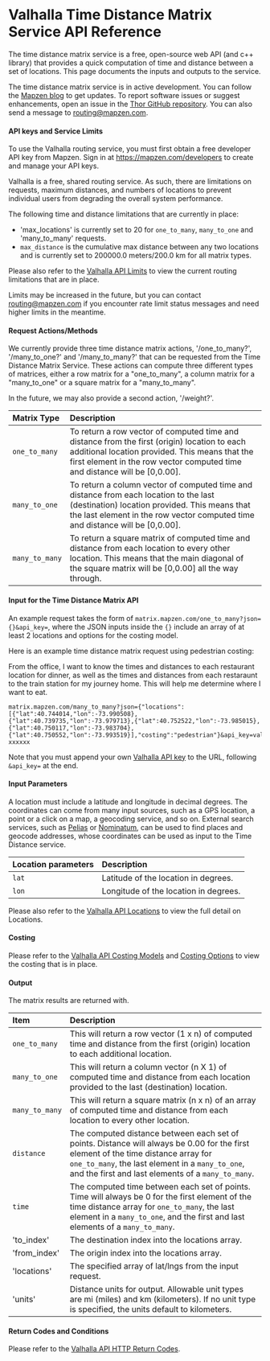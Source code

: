 
# Valhalla Time Distance Matrix Service API Reference

The time distance matrix service is a free, open-source web API (and c++ library) that provides a quick computation of time and distance between a set of locations. This page documents the inputs and outputs to the service.

The time distance matrix service is in active development. You can follow the [Mapzen blog](https://mapzen.com/blog) to get updates. To report software issues or suggest enhancements, open an issue in the [Thor GitHub repository](https://github.com/valhalla/thor/issues). You can also send a message to [routing@mapzen.com](mailto:routing@mapzen.com).
	
#### API keys and Service Limits

To use the Valhalla routing service, you must first obtain a free developer API key from Mapzen. Sign in at https://mapzen.com/developers to create and manage your API keys.

Valhalla is a free, shared routing service. As such, there are limitations on requests, maximum distances, and numbers of locations to prevent individual users from degrading the overall system performance.

The following time and distance limitations that are currently in place:

* 'max_locations' is currently set to 20 for `one_to_many`, `many_to_one` and 'many_to_many' requests.
* `max_distance` is the cumulative max distance between any two locations and is currently set to 200000.0 meters/200.0 km for all matrix types.

Please also refer to the [Valhalla API Limits](https://mapzen.com/documentation/valhalla/api-reference/#api-keys-and-service-limits) to view the current routing limitations that are in place.

Limits may be increased in the future, but you can contact routing@mapzen.com if you encounter rate limit status messages and need higher limits in the meantime.

#### Request Actions/Methods

We currently provide three time distance matrix actions, '/one_to_many?', '/many_to_one?' and '/many_to_many?' that can be requested from the Time Distance Matrix Service.  These actions can compute three different types of matrices, either a row matrix for a "one_to_many", a column matrix for a "many_to_one" or a square matrix for a "many_to_many".  

In the future, we may also provide a second action, '/weight?'.

| Matrix Type | Description |
| :--------- | :----------- |
| `one_to_many` | To return a row vector of computed time and distance from the first (origin) location to each additional location provided. This means that the first element in the row vector computed time and distance will be [0,0.00]. |
| `many_to_one` | To return a column vector of computed time and distance from each location to the last (destination) location provided. This means that the last element in the row vector computed time and distance will be [0,0.00]. |
| `many_to_many`| To return a square matrix of computed time and distance from each location to every other location.  This means that the main diagonal of the square matrix will be [0,0.00] all the way through.  |


#### Input for the Time Distance Matrix API

An example request takes the form of `matrix.mapzen.com/one_to_many?json={}&api_key=`, where the JSON inputs inside the ``{}`` include an array of at least 2 locations and options for the costing model.

Here is an example time distance matrix request using pedestrian costing:

From the office, I want to know the times and distances to each restaurant location for dinner, as well as the times and distances from each restaraunt to the train station for my journey home.  This will help me determine where I want to eat.

    matrix.mapzen.com/many_to_many?json={"locations":[{"lat":40.744014,"lon":-73.990508},{"lat":40.739735,"lon":-73.979713},{"lat":40.752522,"lon":-73.985015},{"lat":40.750117,"lon":-73.983704},{"lat":40.750552,"lon":-73.993519}],"costing":"pedestrian"}&api_key=valhalla-xxxxxx
    

Note that you must append your own [Valhalla API key](https://mapzen.com/developers) to the URL, following `&api_key=` at the end.

#### Input Parameters

A location must include a latitude and longitude in decimal degrees. The coordinates can come from many input sources, such as a GPS location, a point or a click on a map, a geocoding service, and so on. External search services, such as [Pelias](https://github.com/pelias) or [Nominatum](http://wiki.openstreetmap.org/wiki/Nominatim), can be used to find places and geocode addresses, whose coordinates can be used as input to the Time Distance service.

| Location parameters | Description |
| :--------- | :----------- |
| `lat` | Latitude of the location in degrees. |
| `lon` | Longitude of the location in degrees. |

Please also refer to the [Valhalla API Locations](https://mapzen.com/documentation/valhalla/api-reference/#locations) to view the full detail on Locations.

#### Costing

Please refer to the [Valhalla API Costing Models](https://mapzen.com/documentation/valhalla/api-reference/#costing-models) and [Costing Options](https://mapzen.com/documentation/valhalla/api-reference/#costing-options) to view the costing that is in place.

#### Output

The matrix results are returned with.

| Item | Description |
| :---- | :----------- |
| `one_to_many` | This will return a row vector (1 x n) of computed time and distance from the first (origin) location to each additional location. |
| `many_to_one` | This will return a column vector (n X 1) of computed time and distance from each location provided to the last (destination) location. |
| `many_to_many` | This will return a square matrix (n x n) of an array of computed time and distance from each location to every other location. |
| `distance` | The computed distance between each set of points. Distance will always be 0.00 for the first element of the time distance array for `one_to_many`, the last element in a `many_to_one`, and the first and last elements of a `many_to_many`. |
| `time` | The computed time between each set of points. Time will always be 0 for the first element of the time distance array for `one_to_many`, the last element in a `many_to_one`, and the first and last elements of a `many_to_many`.  |
| 'to_index' | The destination index into the locations array. |
| 'from_index' | The origin index into the locations array. |
| 'locations' | The specified array of lat/lngs from the input request.
| 'units' | Distance units for output. Allowable unit types are mi (miles) and km (kilometers). If no unit type is specified, the units default to kilometers. | 

#### Return Codes and Conditions

Please refer to the [Valhalla API HTTP Return Codes](https://mapzen.com/documentation/valhalla/api-reference/#return-codes-and-conditions).
